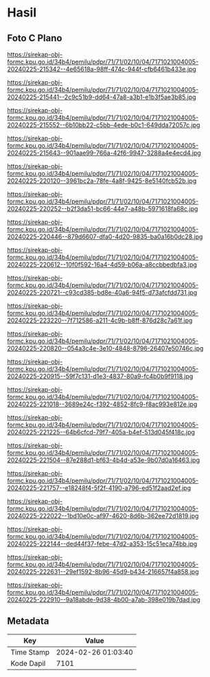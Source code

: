 # Hasil

## Foto C Plano

https://sirekap-obj-formc.kpu.go.id/34b4/pemilu/pdpr/71/71/02/10/04/7171021004005-20240225-215342--4e65618a-98ff-474c-944f-cfb6461b433e.jpg

https://sirekap-obj-formc.kpu.go.id/34b4/pemilu/pdpr/71/71/02/10/04/7171021004005-20240225-215441--2c9c51b9-dd64-47a8-a3b1-e1b3f5ae3b85.jpg

https://sirekap-obj-formc.kpu.go.id/34b4/pemilu/pdpr/71/71/02/10/04/7171021004005-20240225-215552--6b10bb22-c5bb-4ede-b0c1-649dda72057c.jpg

https://sirekap-obj-formc.kpu.go.id/34b4/pemilu/pdpr/71/71/02/10/04/7171021004005-20240225-215643--901aae99-766a-42f6-9947-3288a4e4ecd4.jpg

https://sirekap-obj-formc.kpu.go.id/34b4/pemilu/pdpr/71/71/02/10/04/7171021004005-20240225-220120--3961bc2a-78fe-4a8f-9425-8e5140fcb52b.jpg

https://sirekap-obj-formc.kpu.go.id/34b4/pemilu/pdpr/71/71/02/10/04/7171021004005-20240225-220252--b2f3da51-bc66-44e7-a48b-5971618fa68c.jpg

https://sirekap-obj-formc.kpu.go.id/34b4/pemilu/pdpr/71/71/02/10/04/7171021004005-20240225-220446--879d6607-dfa0-4d20-9835-ba0a16b0dc28.jpg

https://sirekap-obj-formc.kpu.go.id/34b4/pemilu/pdpr/71/71/02/10/04/7171021004005-20240225-220612--10f0f592-16a4-4d59-b06a-a8ccbbedbfa3.jpg

https://sirekap-obj-formc.kpu.go.id/34b4/pemilu/pdpr/71/71/02/10/04/7171021004005-20240225-220721--c93cd385-bd8e-40a6-94f5-d73afcfdd731.jpg

https://sirekap-obj-formc.kpu.go.id/34b4/pemilu/pdpr/71/71/02/10/04/7171021004005-20240225-223220--7f712586-a211-4c9b-b8ff-876d28c7a61f.jpg

https://sirekap-obj-formc.kpu.go.id/34b4/pemilu/pdpr/71/71/02/10/04/7171021004005-20240225-220820--054a3c4e-3e10-4848-8796-26407e50746c.jpg

https://sirekap-obj-formc.kpu.go.id/34b4/pemilu/pdpr/71/71/02/10/04/7171021004005-20240225-220915--59f7c131-d1e3-4837-80a9-fc4b0b9f9118.jpg

https://sirekap-obj-formc.kpu.go.id/34b4/pemilu/pdpr/71/71/02/10/04/7171021004005-20240225-221018--3689e24c-f392-4852-8fc9-f8ac993e812e.jpg

https://sirekap-obj-formc.kpu.go.id/34b4/pemilu/pdpr/71/71/02/10/04/7171021004005-20240225-221225--64b6cfcd-79f7-405a-b4ef-513d045f418c.jpg

https://sirekap-obj-formc.kpu.go.id/34b4/pemilu/pdpr/71/71/02/10/04/7171021004005-20240225-221504--87e288d1-bf63-4b4d-a53e-9b07d0a16463.jpg

https://sirekap-obj-formc.kpu.go.id/34b4/pemilu/pdpr/71/71/02/10/04/7171021004005-20240225-221757--e18248f4-5f2f-4190-a796-ed51f2aad2ef.jpg

https://sirekap-obj-formc.kpu.go.id/34b4/pemilu/pdpr/71/71/02/10/04/7171021004005-20240225-222022--1bd10e0c-af97-4620-8d6b-362ee72d1819.jpg

https://sirekap-obj-formc.kpu.go.id/34b4/pemilu/pdpr/71/71/02/10/04/7171021004005-20240225-222144--ded44f37-febe-47d2-a353-15c51eca74bb.jpg

https://sirekap-obj-formc.kpu.go.id/34b4/pemilu/pdpr/71/71/02/10/04/7171021004005-20240225-222631--29ef1592-8b96-45d9-b434-216657f4a858.jpg

https://sirekap-obj-formc.kpu.go.id/34b4/pemilu/pdpr/71/71/02/10/04/7171021004005-20240225-222910--9a18abde-9d38-4b00-a7ab-398e019b7dad.jpg


## Metadata

| Key        | Value               |
| ---------- | ------------------- |
| Time Stamp | 2024-02-26 01:03:40 |
| Kode Dapil | 7101                |



